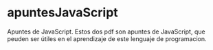 # apuntesJavaScript
Apuntes de JavaScript.
Estos dos pdf son apuntes de JavaScript, que peuden ser útiles en el aprendizaje de este lenguaje de programacion. 

